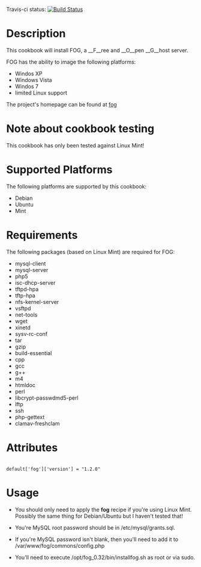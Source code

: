 Travis-ci status: [![Build Status](https://secure.travis-ci.org/jackl0phty/opschef-cookbook-fog.png?branch=master)](http://travis-ci.org/jackl0phty/opschef-cookbook-fog)

Description
===========

This cookbook will install FOG, a __F__ree and __O__pen __G__host server.

FOG has the ability to image the following platforms:

* Windos XP
* Windows Vista
* Windos 7
* limited Linux support

The project's homepage can be found at [fog](http://www.fogproject.org/)

Note about cookbook testing
===========================

This cookbook has only been tested against Linux Mint!

Supported Platforms
===================

The following platforms are supported by this cookbook:

* Debian
* Ubuntu
* Mint

Requirements
============

The following packages (based on Linux Mint) are required for FOG:

* mysql-client
* mysql-server
* php5
* isc-dhcp-server
* tftpd-hpa
* tftp-hpa
* nfs-kernel-server
* vsftpd
* net-tools
* wget
* xinetd
* sysv-rc-conf
* tar
* gzip
* build-essential
* cpp
* gcc
* g++
* m4
* htmldoc
* perl
* libcrypt-passwdmd5-perl
* lftp
* ssh
* php-gettext
* clamav-freshclam

Attributes
==========
<pre><code>
default['fog']['version'] = "1.2.0"
</pre></code>

Usage
=====

* You should only need to apply the __fog__ recipe if you're using Linux Mint.
Possibly the same thing for Debian/Ubuntu but I haven't tested that!

* You're MySQL root password should be in /etc/mysql/grants.sql.

* If you're MySQL password isn't blank, then you'll need to add it to /var/www/fog/commons/config.php 

* You'll need to execute /opt/fog_0.32/bin/installfog.sh as root or via sudo.
